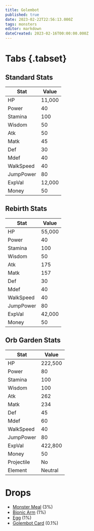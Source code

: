 ```yaml
---
title: Golembot
published: true
date: 2023-02-22T22:56:13.000Z
tags: monsters
editor: markdown
dateCreated: 2023-02-16T00:00:00.000Z
---
```


# Tabs {.tabset}

## Standard Stats

|Stat|Value|
|-|-|
|HP|11,000|
|Power|40|
|Stamina|100|
|Wisdom|50|
|Atk|50|
|Matk|45|
|Def|30|
|Mdef|40|
|WalkSpeed|40|
|JumpPower|80|
|ExpVal|12,000|
|Money|50|
## Rebirth Stats

|Stat|Value|
|-|-|
|HP|55,000|
|Power|40|
|Stamina|100|
|Wisdom|50|
|Atk|175|
|Matk|157|
|Def|30|
|Mdef|40|
|WalkSpeed|40|
|JumpPower|80|
|ExpVal|42,000|
|Money|50|
## Orb Garden Stats

|Stat|Value|
|-|-|
|HP|222,500|
|Power|80|
|Stamina|100|
|Wisdom|100|
|Atk|262|
|Matk|234|
|Def|45|
|Mdef|60|
|WalkSpeed|40|
|JumpPower|80|
|ExpVal|422,800|
|Money|50|
|Projectile|No|
|Element|Neutral|

# Drops
 * [Monster Meal](/items/monster-meal.md) (3%)
 * [Bionic Arm](/items/bionic-arm.md) (1%)
 * [Egg](/items/egg.md) (1%)
 * [Golembot Card](/items/golembot-card.md) (0.1%)
